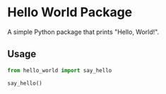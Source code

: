 # Hello World Package

A simple Python package that prints "Hello, World!".

## Usage

```python
from hello_world import say_hello

say_hello()
